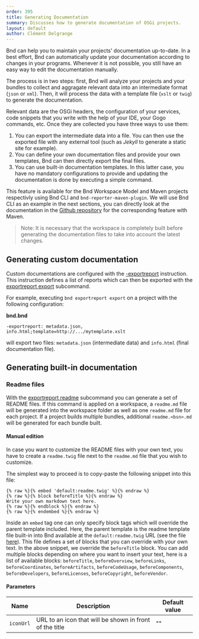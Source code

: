 ```yaml
---
order: 395
title: Generating Documentation
summary: Discusses how to generate documentation of OSGi projects.
layout: default
author: Clément Delgrange
---
```


Bnd can help you to maintain your projects' documentation up-to-date. 
In a best effort, Bnd can automatically update your documentation according to changes in your programs.
Whenever it is not possible, you still have an easy way to edit the documentation manually. 

The process is in two steps: first, Bnd will analyze your projects and your bundles to 
collect and aggragate relevant data into an intermediate format (`json` or `xml`). Then, 
it will process the data with a template file (`xslt` or `twig`) to generate the documentation.

Relevant data are the OSGi headers, the configuration of your services, code snippets that you write 
with the help of your IDE, your Gogo commands, etc. Once they are collected you have three ways to use them:

1. You can export the intermediate data into a file. You can then use the exported file with any external 
tool (such as *Jekyll* to generate a static site for example).
2. You can define your own documentation files and provide your own templates, Bnd can then directly export the final files.
3. You can use built-in documentation templates. In this latter case, you have no mandatory configurations to provide and updating
the documentation is done by executing a simple command.

This feature is available for the Bnd Workspace Model and Maven projects respectivly using Bnd CLI and `bnd-reporter-maven-plugin`. We will use
Bnd CLI as an example in the next sections, you can directly look at the documentation in the [Github repository](https://github.com/bndtools/bnd/blob/master/maven/bnd-reporter-maven-plugin/README.md) for the corresponding feature with Maven.

> Note: It is necessary that the workspace is completely built before generating the documentation files to take into account the latest changes.

## Generating custom documentation

Custom documentations are configured with the [-exportreport](../instructions/exportreport.html) instruction. 
This instruction defines a list of reports which can then be exported with the [exportreport export](../commands/exportreport.html) subcommand.

For example, executing `bnd exportreport export` on a project with the following configuration:

**bnd.bnd**

    -exportreport: metadata.json, info.html;template=http://.../mytemplate.xslt

will export two files: `metadata.json` (intermediate data) and `info.html` (final documentation file). 

## Generating built-in documentation

### Readme files

With the [exportreport readme](../commands/exportreport.html) subcommand you can generate a set of README files.
If this command is applied on a workspace, a `readme.md` file will be generated into the workspace folder as well as one
`readme.md` file for each project. If a project builds multiple bundles, additional `readme.<bsn>.md` will be generated for each
bundle built.

#### Manual edition

In case you want to customize the README files with your own text, you have to create a `readme.twig` file next to the `readme.md` file that you wish to customize.

The simplest way to proceed is to copy-paste the following snippet into this file:

```
{% raw %}{% embed 'default:readme.twig' %}{% endraw %}
{% raw %}{% block beforeTitle %}{% endraw %}
Write your own markdown text here.
{% raw %}{% endblock %}{% endraw %}
{% raw %}{% endembed %}{% endraw %}
```
Inside an `embed` tag one can only specify block tags which will override the parent template included. 
Here, the parent template is the readme template file built-in into Bnd available at the `default:readme.twig` URL (see the file [here](https://raw.githubusercontent.com/bndtools/bnd/master/biz.aQute.bnd.reporter/src/biz/aQute/bnd/reporter/plugins/transformer/templates/readme.twig)). This file defines a set of blocks that you can override with your own text. 
In the above snippet, we override the `beforeTitle` block. You can add multiple blocks depending on where you want to insert your text, here is a list of available blocks:
`beforeTitle`, `beforeOverview`, `beforeLinks`, `beforeCoordinates`, `beforeArtifacts`, `beforeCodeUsage`, `beforeComponents`, `beforeDevelopers`, `beforeLicenses`, `beforeCopyright`, `beforeVendor`.

#### Parameters

| Name | Description | Default value |
|--- |--- |---|
|`iconUrl` |URL to an icon that will be shown in front of the title | "" |